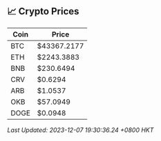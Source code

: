 ## 📈 Crypto Prices

| Coin | Price |
| ---- | ----- |
| BTC | $43367.2177 |
| ETH | $2243.3883 |
| BNB | $230.6494 |
| CRV | $0.6294 |
| ARB | $1.0537 |
| OKB | $57.0949 |
| DOGE | $0.0948 |

_Last Updated: 2023-12-07 19:30:36.24 +0800 HKT_
